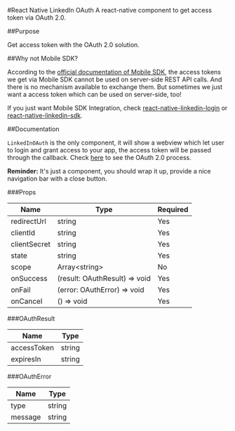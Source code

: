 #React Native LinkedIn OAuth
A react-native component to get access token via OAuth 2.0.


##Purpose

Get access token with the OAuth 2.0 solution.


##Why not Mobile SDK?

According to the [official documentation of Mobile SDK](https://developer.linkedin.com/docs/android-sdk-auth), the access tokens we get via Mobile SDK cannot be used on server-side REST API calls. And there is no mechanism available to exchange them. But sometimes we just want a access token which can be used on server-side, too!

If you just want Mobile SDK Integration, check [react-native-linkedin-login](https://github.com/jodybrewster/react-native-linkedin-login) or [react-native-linkedin-sdk](https://github.com/joonhocho/react-native-linkedin-sdk).


##Documentation

`LinkedInOAuth` is the only component, it will show a webview which let user to login and grant access to your app, the access token will be passed through the callback. Check [here](https://developer.linkedin.com/docs/oauth2) to see the OAuth 2.0 process.

**Reminder:** It's just a component, you should wrap it up, provide a nice navigation bar with a close button.

###Props

Name			| Type							| Required
-----  		| ------  					| --------
redirectUrl	| string						| Yes
clientId		| string						| Yes
clientSecret	| string						| Yes
state			| string						| Yes
scope			| Array\<string\>			| No
onSuccess		| (result: OAuthResult) => void| Yes
onFail			| (error: OAuthError) => void | Yes
onCancel		| () => void					| Yes

###OAuthResult

Name			| Type
----			| ----
accessToken	| string
expiresIn		| string

###OAuthError

Name			| Type
----			| ----
type			| string
message		| string

